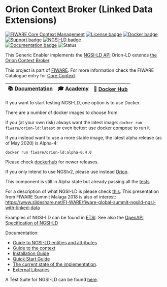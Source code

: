 # <a name="top"></a>Orion Context Broker (Linked Data Extensions)


[![FIWARE Core Context Management](https://nexus.lab.fiware.org/repository/raw/public/badges/chapters/core.svg)](https://www.fiware.org/developers/catalogue/)
[![License badge](https://img.shields.io/github/license/FIWARE/context.Orion-LD.svg)](https://opensource.org/licenses/AGPL-3.0)
[![Docker badge](https://img.shields.io/docker/pulls/fiware/orion-ld.svg)](https://hub.docker.com/r/fiware/orion-ld/)
[![Support badge]( https://img.shields.io/badge/support-sof-yellowgreen.svg)](http://stackoverflow.com/questions/tagged/fiware-orion)
[![NGSI-LD badge](https://img.shields.io/badge/NGSI-LD-red.svg)](https://www.etsi.org/deliver/etsi_gs/CIM/001_099/009/01.02.01_60/gs_CIM009v010201p.pdf)
<br>
[![Documentation badge](https://readthedocs.org/projects/fiware-orion/badge/?version=latest)](http://fiware-orion-ld.readthedocs.io/en/latest/?badge=latest)
![Status](https://nexus.lab.fiware.org/static/badges/statuses/incubating.svg)


This Generic Enabler implements the [NGSI-LD API](https://www.etsi.org/deliver/etsi_gs/CIM/001_099/009/01.02.01_60/gs_CIM009v010201p.pdf)
Orion-LD extends [the Orion Context Broker](https://github.com/telefonicaid/fiware-orion)

This project is part of [FIWARE](https://www.fiware.org/). For more information check the FIWARE Catalogue entry for
[Core Context](https://github.com/Fiware/catalogue/tree/master/core).

| :books: [Documentation](https://github.com/FIWARE/context.Orion-LD/tree/develop/doc/manuals-ld) | :mortar_board: [Academy](https://fiware-academy.readthedocs.io/en/latest/core/orion-ld) | :whale: [Docker Hub](https://hub.docker.com/r/fiware/orion-ld/) |
| ----------------------------------------------------------------------------------------------- | ----------------------------------------------------------------------------------------- | ---------------------------------------------------------------- |

If you want to start testing NGSI-LD, one option is to use Docker.

There are a number of docker images to choose from.

If you (at your own risk) always want the latest image:
```docker run fiware/orion-ld:latest```  or even better: use [docker compose](https://github.com/FIWARE/context.Orion-LD/blob/develop/docker/docker-compose.yml) to run it

If you instead want to use a more stable image, the latest alpha release (as of May 2020) is Alpha-4:

```docker run fiware/orion-ld:alpha-0.4.0```

Please check [dockerhub](https://hub.docker.com/r/fiware/orion-ld/tags) for newer releases.

If you only intend to use NGSIv2, please use instead [Orion](https://github.com/telefonicaid/fiware-orion). 

This component is still in Alpha state but already passing all the [tests](https://github.com/FIWARE/NGSI-LD_TestSuite)

For a description of what NGSI-LD is please check [this](https://github.com/Fiware/NGSI-LD_Wrapper/blob/master/README.md).
This presentation from FIWARE Summit Malaga 2018 is also of interest: https://www.slideshare.net/FI-WARE/fiware-global-summit-ngsild-ngsi-with-linked-data

Examples of NGSI-LD can be found in [ETSI](https://forge.etsi.org/gitlab/NGSI-LD/NGSI-LD/tree/master/examples).
See also the [OpenAPI Specification of NGSI-LD](https://forge.etsi.org/swagger/ui/?url=https://forge.etsi.org/gitlab/NGSI-LD/NGSI-LD/raw/master/spec/updated/full_api.json)

Documentation:
* [Guide to NGSI-LD entities and attributes](doc/manuals-ld/entities-and-attributes.md)
* [Guide to the context](doc/manuals-ld/the-context.md)
* [Installation Guide](doc/manuals-ld/installation-guide.md)
* [Quick Start Guide](doc/manuals-ld/quick-start-guide.md)
* [The current state of the implementation](doc/manuals-ld/progress.md).
* [External Libraries](doc/manuals-ld/external-libraries.md)

A Test Suite for NGSI-LD can be found [here](https://github.com/fiware/NGSI-LD_Tests). 

